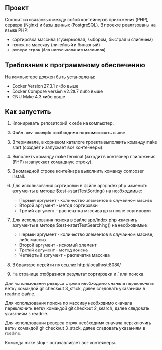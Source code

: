 ## Проект
Состоит из связанных между собой контейнеров приложения (PHP), сервера (Nginx) и базы данных (PostgreSQL).
В проекте реализованы на языке PHP:
- сортировка массива (пузырьковая, выбором, быстрая и слиянием)
- поиск по массиву (линейный и бинарный)
- реверс строк (без использования массивов)

## Требования к программному обеспечению
На компьютере должен быть установлены:
- Docker Version 27.3.1 либо выше
- Docker Compose version v2.29.7 либо выше
- GNU Make 4.3 либо выше  

## Как запустить
1) Клонировать репозиторий к себе на компьютер.
2) Файл .env-example необходимо переименовать в .env
3) В терминале, в корневом каталоге проекта выполнить команду make start (создаёт и запускает все контейнеры).
4) Выполнить команду make terminal (заходит в контейнер приложения (PHP) и запускает командную строку).
5) В командной строке контейнера выполнить команду composer install.

6) Для использования сортировки в файле app/index.php изменить аргументы 
в методе $test->startTestSorting() на необходимые:
   - Первый аргумент - количество элементов в случайном масиве
   - Второй аргумент - метод сортировки
   - Третий аргумент - распечатка массива до и после сортировки

7) Для использования поиска в файле app/index.php изменить аргументы 
в методе $test->startTestSearching() на необходимые:
   - Первый аргумент - количество элементов в случайном масиве, либо массив
   - Второй аргумент - искомый элемент
   - Третий аргумент - метод поиска
   - Четвёртый аргумент - распечатка массива

8) В браузере перейти по ссылке http://localhost:8080/ 
9) На странице отобразится результат сортировки и / или поиска.

Для использования реверса строки необходимо сначала переключить ветку командой git checkout 3_stack, 
далее следовать указаниям в readme файле.

Для использования поиска по массиву необходимо сначала переключить ветку командой git checkout 2_search,
далее следовать указаниям в readme.

Для использования реверса строк необходимо сначала переключить ветку командой git checkout 3_stack,
далее следовать указаниям в readme.

Команда make stop - останавливает все контейнеры.
